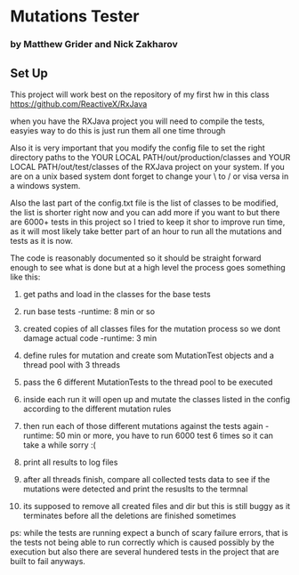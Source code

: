 # Mutations Tester #
### by Matthew Grider and Nick Zakharov ###

## Set Up ##
This project will work best on the repository of my first hw in this class
https://github.com/ReactiveX/RxJava

when you have the RXJava project you will need to compile the tests, easyies way to do this is just run them all one time through

Also it is very important that you modify the config file to set the right directory paths to the YOUR LOCAL PATH/out/production/classes and YOUR LOCAL PATH/out/test/classes of the RXJava project on your system.
If you are on a unix based system dont forget to change your \ to / or visa versa in a windows system.

Also the last part of the config.txt file is the list of classes to be modified, the list is shorter right now and you can add more if you want to but there are 6000+ tests in this project so I tried to keep it
shor to improve run time, as it will most likely take better part of an hour to run all the mutations and tests as it is now.

The code is reasonably documented so it should be straight forward enough to see what is done but at a high level the process goes something like this:

1. get paths and load in the classes for the base tests

2. run base tests -runtime: 8 min or so

3. created copies of all classes files for the mutation process so we dont damage actual code -runtime: 3 min

4. define rules for mutation and create som MutationTest objects and a thread pool with 3 threads

5. pass the 6 different MutationTests to the thread pool to be executed

6. inside each run it will open up and mutate the classes listed in the config according to the different mutation rules

7. then run each of those different mutations against the tests again -runtime: 50 min or more, you have to run 6000 test 6 times so it can take a while sorry :(

8. print all results to log files

9. after all threads finish, compare all collected tests data to see if the mutations were detected and print the resuslts to the termnal

10. its supposed to remove all created files and dir but this is still buggy as it terminates before all the deletions are finished sometimes


ps: while the tests are running expect a bunch of scary failure errors, that is the tests not being able to run correctly which is caused possibly by the execution but also there are several hundered tests in
the project that are built to fail anyways.